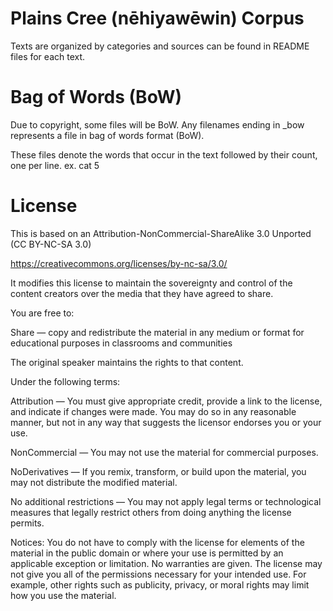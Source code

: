 # Plains Cree (nēhiyawēwin) Corpus

Texts are organized by categories and sources can be found in README files for each text.

# Bag of Words (BoW)

Due to copyright, some files will be BoW.
Any filenames ending in \_bow represents a file in bag of words format (BoW). 

These files denote the words that occur in the text followed by their count, one per line. 
  ex. cat 5

# License

This is based on an Attribution-NonCommercial-ShareAlike 3.0 Unported (CC BY-NC-SA 3.0)

https://creativecommons.org/licenses/by-nc-sa/3.0/

It modifies this license to maintain the sovereignty and control of the content creators over the media that they have agreed to share.

You are free to:


Share — copy and redistribute the material in any medium or format for educational purposes in classrooms and communities

The original speaker maintains the rights to that content.

Under the following terms:

Attribution — You must give appropriate credit, provide a link to the license, and indicate if changes were made. You may do so in any reasonable manner, but not in any way that suggests the licensor endorses you or your use.

NonCommercial — You may not use the material for commercial purposes.

NoDerivatives — If you remix, transform, or build upon the material, you may not distribute the modified material.

No additional restrictions — You may not apply legal terms or technological measures that legally restrict others from doing anything the license permits.

Notices:
You do not have to comply with the license for elements of the material in the public domain or where your use is permitted by an applicable exception or limitation.
No warranties are given. The license may not give you all of the permissions necessary for your intended use. For example, other rights such as publicity, privacy, or moral rights may limit how you use the material.
